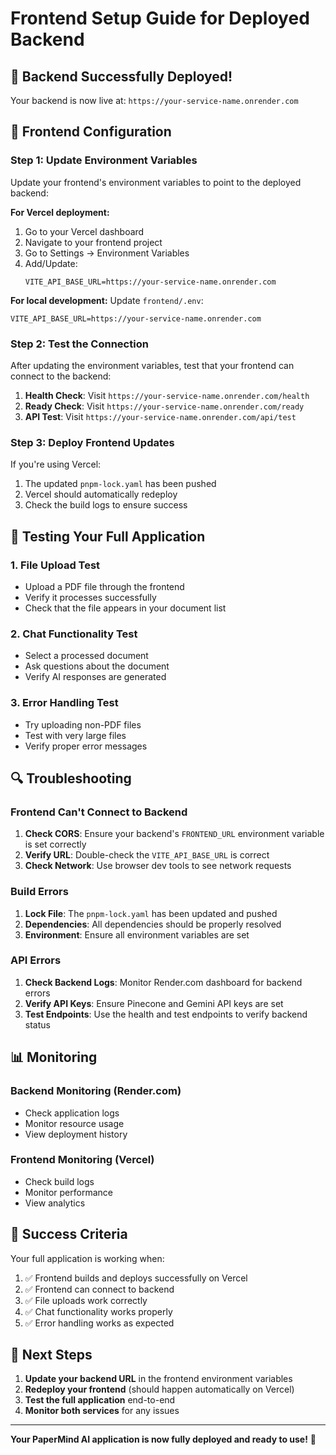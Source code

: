 # Frontend Setup Guide for Deployed Backend

## 🎉 Backend Successfully Deployed!

Your backend is now live at: `https://your-service-name.onrender.com`

## 🔧 Frontend Configuration

### Step 1: Update Environment Variables

Update your frontend's environment variables to point to the deployed backend:

**For Vercel deployment:**
1. Go to your Vercel dashboard
2. Navigate to your frontend project
3. Go to Settings → Environment Variables
4. Add/Update:
   ```
   VITE_API_BASE_URL=https://your-service-name.onrender.com
   ```

**For local development:**
Update `frontend/.env`:
```env
VITE_API_BASE_URL=https://your-service-name.onrender.com
```

### Step 2: Test the Connection

After updating the environment variables, test that your frontend can connect to the backend:

1. **Health Check**: Visit `https://your-service-name.onrender.com/health`
2. **Ready Check**: Visit `https://your-service-name.onrender.com/ready`
3. **API Test**: Visit `https://your-service-name.onrender.com/api/test`

### Step 3: Deploy Frontend Updates

If you're using Vercel:
1. The updated `pnpm-lock.yaml` has been pushed
2. Vercel should automatically redeploy
3. Check the build logs to ensure success

## 🧪 Testing Your Full Application

### 1. File Upload Test
- Upload a PDF file through the frontend
- Verify it processes successfully
- Check that the file appears in your document list

### 2. Chat Functionality Test
- Select a processed document
- Ask questions about the document
- Verify AI responses are generated

### 3. Error Handling Test
- Try uploading non-PDF files
- Test with very large files
- Verify proper error messages

## 🔍 Troubleshooting

### Frontend Can't Connect to Backend
1. **Check CORS**: Ensure your backend's `FRONTEND_URL` environment variable is set correctly
2. **Verify URL**: Double-check the `VITE_API_BASE_URL` is correct
3. **Check Network**: Use browser dev tools to see network requests

### Build Errors
1. **Lock File**: The `pnpm-lock.yaml` has been updated and pushed
2. **Dependencies**: All dependencies should be properly resolved
3. **Environment**: Ensure all environment variables are set

### API Errors
1. **Check Backend Logs**: Monitor Render.com dashboard for backend errors
2. **Verify API Keys**: Ensure Pinecone and Gemini API keys are set
3. **Test Endpoints**: Use the health and test endpoints to verify backend status

## 📊 Monitoring

### Backend Monitoring (Render.com)
- Check application logs
- Monitor resource usage
- View deployment history

### Frontend Monitoring (Vercel)
- Check build logs
- Monitor performance
- View analytics

## 🎯 Success Criteria

Your full application is working when:
1. ✅ Frontend builds and deploys successfully on Vercel
2. ✅ Frontend can connect to backend
3. ✅ File uploads work correctly
4. ✅ Chat functionality works properly
5. ✅ Error handling works as expected

## 🚀 Next Steps

1. **Update your backend URL** in the frontend environment variables
2. **Redeploy your frontend** (should happen automatically on Vercel)
3. **Test the full application** end-to-end
4. **Monitor both services** for any issues

---

**Your PaperMind AI application is now fully deployed and ready to use!** 🎉
